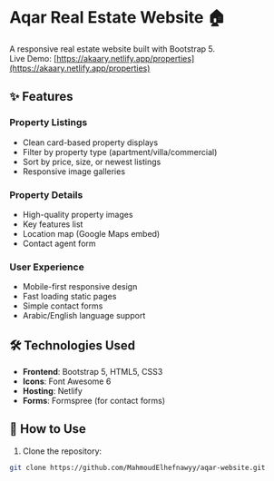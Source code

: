 # Aqar Real Estate Website 🏠

A responsive real estate website built with Bootstrap 5.  
Live Demo: [https://akaary.netlify.app/properties](https://akaary.netlify.app/properties)

## ✨ Features

### Property Listings
- Clean card-based property displays
- Filter by property type (apartment/villa/commercial)
- Sort by price, size, or newest listings
- Responsive image galleries

### Property Details
- High-quality property images
- Key features list
- Location map (Google Maps embed)
- Contact agent form

### User Experience
- Mobile-first responsive design
- Fast loading static pages
- Simple contact forms
- Arabic/English language support

## 🛠️ Technologies Used

- **Frontend**: Bootstrap 5, HTML5, CSS3
- **Icons**: Font Awesome 6
- **Hosting**: Netlify
- **Forms**: Formspree (for contact forms)

## 🚀 How to Use

1. Clone the repository:
```bash
git clone https://github.com/MahmoudElhefnawyy/aqar-website.git
